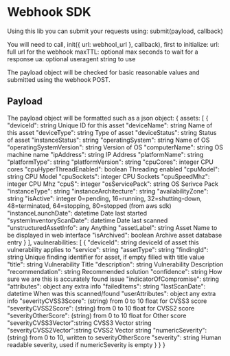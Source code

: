# Webhook SDK

Using this lib you can submit your requests using: submit(payload, callback)

You will need to call, init({ url: webhool_url }, callback), first to initialize:
  url: full url for the webhook
  maxTTL: optional max seconds to wait for a response
  ua: optional useragent string to use

The payload object will be checked for basic reasonable values and submitted using the webhook POST.

## Payload

The payload object will be formatted such as a json object:
{
  assets: [
    {
      "deviceId":           string          Unique ID for this asset
      "deviceName":         string          Name of this asset
      "deviceType":         string          Type of asset
      "deviceStatus":       string          Status of asset
      "instanceStatus":     string
      "operatingSystem":    string          Name of OS
      "operatingSystemVersion": string      Version of OS
      "computerName":       string          OS machine name
      "ipAddress":          string          IP Address
      "platformName":       string
      "platformType":       string
      "platformVersion":    string
      "cpuCores":           integer         CPU cores
      "cpuHyperThreadEnabled": boolean      Threading enabled
      "cpuModel":           string          CPU Model
      "cpuSockets":         integer         CPU Sockets
      "cpuSpeedMhz":        integer         CPU Mhz
      "cpuS":               integer
      "osServicePack":      string          OS Serivce Pack
      "instanceType":       string
      "instanceArchitecture": string
      "availabilityZone":   string
      "isActive":           integer         0=pending, 16=running, 32=shutting-down, 48=terminated, 64=stopping, 80=stopped (from aws sdk)
      "instanceLaunchDate": datetime        Date last started
      "systemInventoryScanDate": datetime   Date last scanned
      "unstructuredAssetInfo": any          Anything
      "assetLabel":         string          Asset Name to be displayed in web interface
      "isArchived":         boolean         Archive asset database entry
    }
  ],
  vaulnerabilities: [
    {
      "deviceId":           string          deviceId of asset this vulnerability applies to
      "service":            string
      "assetType":          string
      "findingId":          string          Unique finding identifier for asset, if empty filled with title value
      "title":              string          Vulnerability Title
      "description":        string          Vulnerability Description
      "recommendation":     string          Recommended solution
      "confidence":         string          How sure we are this is accurately found issue
      "indicatorOfCompromise":  string
      "attributes":         object          any extra info
      "failedItems":        string
      "lastScanDate":       datetime        When was this scanned/found
      "userAttributes":     object          any extra info
      "severityCVSS3Score": (string)        from 0 to 10 float for CVSS3 score
      "severityCVSS2Score": (string)        from 0 to 10 float for CVSS2 score
      "severityOtherScore": (string)        from 0 to 10 float for Other score
      "severityCVSS3Vector":string          CVSS3 Vector string
      "severityCVSS2Vector":string          CVSS2 Vector string
      "numericSeverity":    (string)        from 0 to 10, written to severityOtherScore
      "severity":           string          Human readable severity, used if numericSeverity is empty
    }
  }
}

